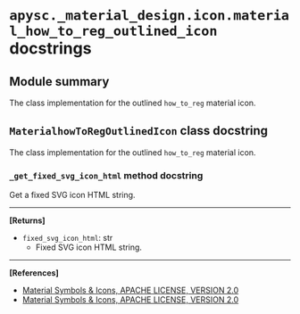 # `apysc._material_design.icon.material_how_to_reg_outlined_icon` docstrings

## Module summary

The class implementation for the outlined `how_to_reg` material icon.

## `MaterialhowToRegOutlinedIcon` class docstring

The class implementation for the outlined `how_to_reg` material icon.

### `_get_fixed_svg_icon_html` method docstring

Get a fixed SVG icon HTML string.<hr>

**[Returns]**

- `fixed_svg_icon_html`: str
  - Fixed SVG icon HTML string.

<hr>

**[References]**

- [Material Symbols & Icons, APACHE LICENSE, VERSION 2.0](https://fonts.google.com/icons?icon.size=24&icon.color=%23e8eaed)
- [Material Symbols & Icons, APACHE LICENSE, VERSION 2.0](https://www.apache.org/licenses/LICENSE-2.0.html)